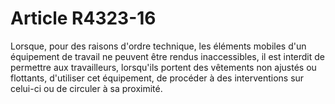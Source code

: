 # Article R4323-16

  
Lorsque, pour des raisons d'ordre technique, les éléments mobiles d'un équipement de travail ne peuvent être rendus inaccessibles, il est interdit de permettre aux travailleurs, lorsqu'ils portent des vêtements non ajustés ou flottants, d'utiliser cet équipement, de procéder à des interventions sur celui-ci ou de circuler à sa proximité.